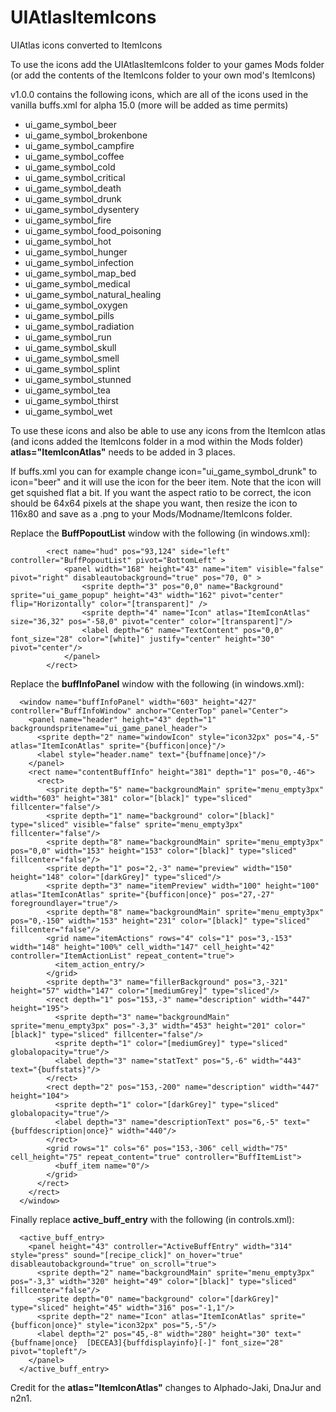 # UIAtlasItemIcons
UIAtlas icons converted to ItemIcons

To use the icons add the UIAtlasItemIcons folder to your games Mods folder (or add the contents of the ItemIcons folder to your own mod's ItemIcons)

v1.0.0 contains the following icons, which are all of the icons used in the vanilla buffs.xml for alpha 15.0 (more will be added as time permits)
* ui_game_symbol_beer
* ui_game_symbol_brokenbone
* ui_game_symbol_campfire
* ui_game_symbol_coffee
* ui_game_symbol_cold
* ui_game_symbol_critical
* ui_game_symbol_death
* ui_game_symbol_drunk
* ui_game_symbol_dysentery
* ui_game_symbol_fire
* ui_game_symbol_food_poisoning
* ui_game_symbol_hot
* ui_game_symbol_hunger
* ui_game_symbol_infection
* ui_game_symbol_map_bed
* ui_game_symbol_medical
* ui_game_symbol_natural_healing
* ui_game_symbol_oxygen
* ui_game_symbol_pills
* ui_game_symbol_radiation
* ui_game_symbol_run
* ui_game_symbol_skull
* ui_game_symbol_smell
* ui_game_symbol_splint
* ui_game_symbol_stunned
* ui_game_symbol_tea
* ui_game_symbol_thirst
* ui_game_symbol_wet


To use these icons and also be able to use any icons from the ItemIcon atlas (and icons added the ItemIcons folder in a mod within the Mods folder) **atlas="ItemIconAtlas"** needs to be added in 3 places.

If buffs.xml you can for example change icon="ui_game_symbol_drunk" to icon="beer" and it will use the icon for the beer item. Note that the icon will get squished flat a bit. If you want the aspect ratio to be correct, the icon should be 64x64 pixels at the shape you want, then resize the icon to 116x80 and save as a .png to your Mods/Modname/ItemIcons folder.

Replace the **BuffPopoutList** window with the following (in windows.xml):

```
		<rect name="hud" pos="93,124" side="left" controller="BuffPopoutList" pivot="BottomLeft" >
			<panel width="168" height="43" name="item" visible="false" pivot="right" disableautobackground="true" pos="70, 0" >
				<sprite depth="3" pos="0,0" name="Background" sprite="ui_game_popup" height="43" width="162" pivot="center" flip="Horizontally" color="[transparent]" />
				<sprite depth="4" name="Icon" atlas="ItemIconAtlas" size="36,32" pos="-58,0" pivot="center" color="[transparent]"/>
				<label depth="6" name="TextContent" pos="0,0" font_size="28" color="[white]" justify="center" height="30" pivot="center"/>
			</panel>
		</rect>
```

Replace the **buffInfoPanel** window with the following (in windows.xml):

```
  <window name="buffInfoPanel" width="603" height="427" controller="BuffInfoWindow" anchor="CenterTop" panel="Center">
    <panel name="header" height="43" depth="1" backgroundspritename="ui_game_panel_header">
      <sprite depth="2" name="windowIcon" style="icon32px" pos="4,-5" atlas="ItemIconAtlas" sprite="{bufficon|once}"/>
      <label style="header.name" text="{buffname|once}"/>
    </panel>
    <rect name="contentBuffInfo" height="381" depth="1" pos="0,-46">
      <rect>
        <sprite depth="5" name="backgroundMain" sprite="menu_empty3px" width="603" height="381" color="[black]" type="sliced" fillcenter="false"/>
        <sprite depth="1" name="background" color="[black]" type="sliced" visible="false" sprite="menu_empty3px" fillcenter="false"/>
        <sprite depth="8" name="backgroundMain" sprite="menu_empty3px" pos="0,0" width="153" height="153" color="[black]" type="sliced" fillcenter="false"/>
        <sprite depth="1" pos="2,-3" name="preview" width="150" height="148" color="[darkGrey]" type="sliced"/>
        <sprite depth="3" name="itemPreview" width="100" height="100" atlas="ItemIconAtlas" sprite="{bufficon|once}" pos="27,-27" foregroundlayer="true"/>
        <sprite depth="8" name="backgroundMain" sprite="menu_empty3px" pos="0,-150" width="153" height="231" color="[black]" type="sliced" fillcenter="false"/>
        <grid name="itemActions" rows="4" cols="1" pos="3,-153" width="148" height="100%" cell_width="147" cell_height="42" controller="ItemActionList" repeat_content="true">
          <item_action_entry/>
        </grid>
        <sprite depth="3" name="fillerBackground" pos="3,-321" height="57" width="147" color="[mediumGrey]" type="sliced"/>
        <rect depth="1" pos="153,-3" name="description" width="447" height="195">
          <sprite depth="3" name="backgroundMain" sprite="menu_empty3px" pos="-3,3" width="453" height="201" color="[black]" type="sliced" fillcenter="false"/>
          <sprite depth="1" color="[mediumGrey]" type="sliced" globalopacity="true"/>
          <label depth="3" name="statText" pos="5,-6" width="443" text="{buffstats}"/>
        </rect>
        <rect depth="2" pos="153,-200" name="description" width="447" height="104">
          <sprite depth="1" color="[darkGrey]" type="sliced" globalopacity="true"/>
          <label depth="3" name="descriptionText" pos="6,-5" text="{buffdescription|once}" width="440"/>
        </rect>
        <grid rows="1" cols="6" pos="153,-306" cell_width="75" cell_height="75" repeat_content="true" controller="BuffItemList">
          <buff_item name="0"/>
        </grid>
      </rect>
    </rect>
  </window>
```

Finally replace **active_buff_entry** with the following (in controls.xml):

```
  <active_buff_entry>
    <panel height="43" controller="ActiveBuffEntry" width="314" style="press" sound="[recipe_click]" on_hover="true" disableautobackground="true" on_scroll="true">
      <sprite depth="2" name="backgroundMain" sprite="menu_empty3px" pos="-3,3" width="320" height="49" color="[black]" type="sliced" fillcenter="false"/>
      <sprite depth="0" name="background" color="[darkGrey]" type="sliced" height="45" width="316" pos="-1,1"/>
      <sprite depth="2" name="Icon" atlas="ItemIconAtlas" sprite="{bufficon|once}" style="icon32px" pos="5,-5"/>
      <label depth="2" pos="45,-8" width="280" height="30" text="{buffname|once}  [DECEA3]{buffdisplayinfo}[-]" font_size="28" pivot="topleft"/>
    </panel>
  </active_buff_entry>
```

Credit for the **atlas="ItemIconAtlas"** changes to Alphado-Jaki, DnaJur and n2n1.
